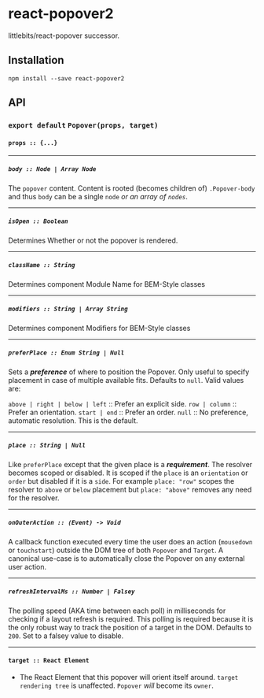 # react-popover2

littlebits/react-popover successor.

## Installation

```
npm install --save react-popover2
```

## API

### `export default` `Popover(props, target)`

#### `props :: {...}`

---

##### `body :: Node | Array Node`
The `popover` content. Content is rooted (becomes children of) `.Popover-body` and thus `body` can be a single `node` _or an array of `nodes`_.

---

##### `isOpen :: Boolean`
Determines Whether or not the popover is rendered.

---

##### `className :: String`
Determines component Module Name for BEM-Style classes

---

##### `modifiers :: String | Array String`
Determines component Modifiers for BEM-Style classes

---

##### `preferPlace :: Enum String | Null`
Sets a ***preference*** of where to position the Popover. Only useful to specify placement in case of multiple available fits. Defaults to `null`. Valid values are:

`above | right | below | left` :: Prefer an explicit side.
`row | column` :: Prefer an orientation.
`start | end` :: Prefer an order.
`null` :: No preference, automatic resolution. This is the default.

---

##### `place :: String | Null`
Like `preferPlace` except that the given place is a ***requirement***. The resolver becomes scoped or disabled. It is scoped if the `place` is an `orientation` or `order` but disabled if it is a `side`. For example `place: "row"` scopes the resolver to `above` or `below` placement but `place: "above"` removes any need for the resolver.

---

##### `onOuterAction :: (Event) -> Void`
A callback function executed every time the user does an action (`mousedown` or `touchstart`) outside the DOM tree of both `Popover` and `Target`. A canonical use-case is to automatically close the Popover on any external user action.


---

##### `refreshIntervalMs :: Number | Falsey`
The polling speed (AKA time between each poll) in milliseconds for checking if a layout refresh is required. This polling is required because it is the only robust way to track the position of a target in the DOM. Defaults to `200`. Set to a falsey value to disable.


---

#### `target :: React Element`

- The React Element that this popover will orient itself around. `target` `rendering tree` is unaffected. `Popover` _will_ become its `owner`.
